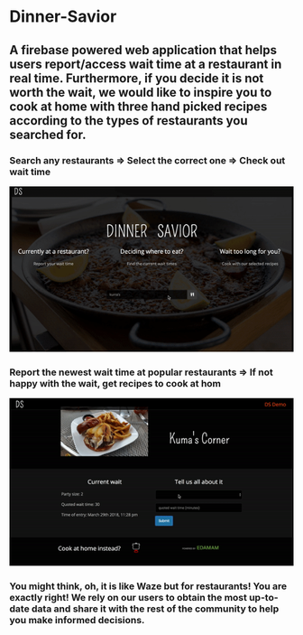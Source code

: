# Dinner-Savior

## A firebase powered web application that helps users report/access wait time at a restaurant in real time. Furthermore, if you decide it is not worth the wait, we would like to inspire you to cook at home with three hand picked recipes according to the types of restaurants you searched for.

### Search any restaurants => Select the correct one => Check out wait time

![customer order productt](./gifs/search.gif)

### Report the newest wait time at popular restaurants => If not happy with the wait, get recipes to cook at hom

![customer order productt](./gifs/update.gif)

### You might think, oh, it is like Waze but for restaurants! You are exactly right! We rely on our users to obtain the most up-to-date data and share it with the rest of the community to help you make informed decisions.



